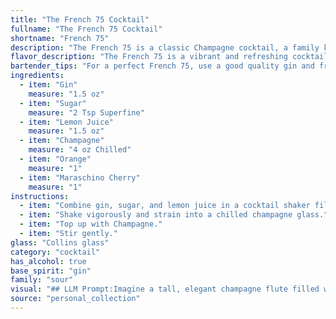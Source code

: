 ```yaml
---
title: "The French 75 Cocktail"
fullname: "The French 75 Cocktail"
shortname: "French 75"
description: "The French 75 is a classic Champagne cocktail, a family known for their celebratory elegance.  Created during World War I in Paris, this potent concoction was named for the powerful French 75mm field gun. "
flavor_description: "The French 75 is a vibrant and refreshing cocktail.  The gin's juniper notes dance with the bright acidity of lemon, balanced by the sweetness of sugar.  Champagne adds a lively effervescence and delicate fruitiness, while the orange zest and maraschino cherry offer a subtle sweetness and complexity.  The overall flavor profile is tart, crisp, and celebratory, with a delightful interplay of citrus and botanicals. "
bartender_tips: "For a perfect French 75, use a good quality gin and fresh lemon juice.  Don't skimp on the sugar – it balances the acidity of the lemon and gin.  Shake vigorously with ice to chill thoroughly, then strain into a chilled coupe glass. Top with champagne for a bubbly finish. Garnish with an orange twist and a maraschino cherry for a classic touch. "
ingredients:
  - item: "Gin"
    measure: "1.5 oz"
  - item: "Sugar"
    measure: "2 Tsp Superfine"
  - item: "Lemon Juice"
    measure: "1.5 oz"
  - item: "Champagne"
    measure: "4 oz Chilled"
  - item: "Orange"
    measure: "1"
  - item: "Maraschino Cherry"
    measure: "1"
instructions:
  - item: "Combine gin, sugar, and lemon juice in a cocktail shaker filled with ice."
  - item: "Shake vigorously and strain into a chilled champagne glass."
  - item: "Top up with Champagne."
  - item: "Stir gently."
glass: "Collins glass"
category: "cocktail"
has_alcohol: true
base_spirit: "gin"
family: "sour"
visual: "## LLM Prompt:Imagine a tall, elegant champagne flute filled with a pale, shimmering liquid that captures the essence of a Parisian sunset. The base is a delicate blush of pink, hinting at the sweetness of the sugar and the tangy allure of the lemon juice. As the liquid climbs, it gradually transitions to a crystal clear, almost ethereal hue, mirroring the sparkling effervescence of the champagne. Atop this liquid cascade, a vibrant orange slice and a bright red maraschino cherry add playful pops of color, completing the scene with a flourish. The gin, though not visible, lingers in the air, its subtle botanical aroma adding a sophisticated complexity to the visual symphony. Describe this exquisite visual experience, capturing the essence of the French 75. "
source: "personal_collection"
---
```


